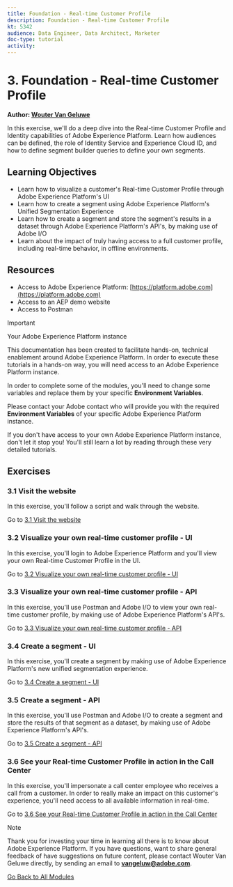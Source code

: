 ```yaml
---
title: Foundation - Real-time Customer Profile
description: Foundation - Real-time Customer Profile
kt: 5342
audience: Data Engineer, Data Architect, Marketer
doc-type: tutorial
activity: 
---
```


# 3. Foundation - Real-time Customer Profile

**Author: [Wouter Van Geluwe](https://www.linkedin.com/in/woutervangeluwe/)**

In this exercise, we'll do a deep dive into the Real-time Customer Profile and Identity capabilities of Adobe Experience Platform. Learn how audiences can be defined, the role of Identity Service and Experience Cloud ID, and how to define segment builder queries to define your own segments.

## Learning Objectives

- Learn how to visualize a customer's Real-time Customer Profile through Adobe Experience Platform's UI
- Learn how to create a segment using Adobe Experience Platform's Unified Segmentation Experience
- Learn how to create a segment and store the segment's results in a dataset through Adobe Experience Platform's API's, by making use of Adobe I/O
- Learn about the impact of truly having access to a full customer profile, including real-time behavior, in offline environments.

## Resources

- Access to Adobe Experience Platform: [https://platform.adobe.com](https://platform.adobe.com)
- Access to an AEP demo website
- Access to Postman

>[!IMPORTANT]
>
>Your Adobe Experience Platform instance
>
>This documentation has been created to facilitate hands-on, technical enablement around Adobe Experience Platform. In order to execute these tutorials in a hands-on way, you will need access to an Adobe Experience Platform instance.
>
>In order to complete some of the modules, you'll need to change some variables and replace them by your specific **Environment Variables**. 
>
>Please contact your Adobe contact who will provide you with the required **Environment Variables** of your specific Adobe Experience Platform instance.
>
>If you don't have access to your own Adobe Experience Platform instance, don't let it stop you! You'll still learn a lot by reading through these very detailed tutorials.

## Exercises

### 3.1 Visit the website

In this exercise, you'll follow a script and walk through the website.

Go to [3.1 Visit the website](./ex1.md)

### 3.2 Visualize your own real-time customer profile - UI

In this exercise, you'll login to Adobe Experience Platform and you'll view your own Real-time Customer Profile in the UI.

Go to [3.2 Visualize your own real-time customer profile - UI](./ex2.md)

### 3.3 Visualize your own real-time customer profile - API

In this exercise, you'll use Postman and Adobe I/O to view your own real-time customer profile, by making use of Adobe Experience Platform's API's.

Go to [3.3 Visualize your own real-time customer profile - API](./ex3.md)

### 3.4 Create a segment - UI

In this exercise, you'll create a segment by making use of Adobe Experience Platform's new unified segmentation experience.

Go to [3.4 Create a segment - UI](./ex4.md)

### 3.5 Create a segment - API

In this exercise, you'll use Postman and Adobe I/O to create a segment and store the results of that segment as a dataset, by making use of Adobe Experience Platform's API's.

Go to [3.5 Create a segment - API](./ex5.md)

### 3.6 See your Real-time Customer Profile in action in the Call Center

In this exercise, you'll impersonate a call center employee who receives a call from a customer. In order to really make an impact on this customer's experience, you'll need access to all available information in real-time.

Go to [3.6 See your Real-time Customer Profile in action in the Call Center](./ex6.md)

>[!NOTE]
>
>Thank you for investing your time in learning all there is to know about Adobe Experience Platform. If you have questions, want to share general feedback of have suggestions on future content, please contact Wouter Van Geluwe directly, by sending an email to **vangeluw@adobe.com**.

[Go Back to All Modules](../../overview.md)
